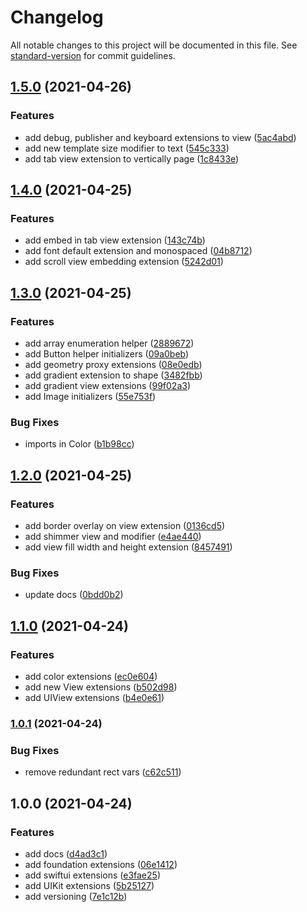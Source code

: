 # Changelog

All notable changes to this project will be documented in this file. See [standard-version](https://github.com/conventional-changelog/standard-version) for commit guidelines.

## [1.5.0](https://github.com/gtokman/ExtensionKit/compare/v1.4.0...v1.5.0) (2021-04-26)


### Features

* add debug, publisher and keyboard extensions to view ([5ac4abd](https://github.com/gtokman/ExtensionKit/commit/5ac4abd5cfd47008e0d1b2b7d607451c3a288977))
* add new template size modifier to text ([545c333](https://github.com/gtokman/ExtensionKit/commit/545c33317a9356fe43f03591c2e7a5d098218b43))
* add tab view extension to vertically page ([1c8433e](https://github.com/gtokman/ExtensionKit/commit/1c8433edaf239a4eaa5d66633ee6fcd161af4793))

## [1.4.0](https://github.com/gtokman/ExtensionKit/compare/v1.3.0...v1.4.0) (2021-04-25)


### Features

* add embed in tab view extension ([143c74b](https://github.com/gtokman/ExtensionKit/commit/143c74b1a8038432491ce5a8cdc88fdcdcfa30c7))
* add font default extension and monospaced ([04b8712](https://github.com/gtokman/ExtensionKit/commit/04b8712582bf7f541cce6bf533922c5e3740150d))
* add scroll view embedding extension ([5242d01](https://github.com/gtokman/ExtensionKit/commit/5242d011f562fbd5630111e975ec9d7496af872a))

## [1.3.0](https://github.com/gtokman/ExtensionKit/compare/v1.2.0...v1.3.0) (2021-04-25)


### Features

* add array enumeration helper ([2889672](https://github.com/gtokman/ExtensionKit/commit/288967206d731fc45c70e747021ea97f638bb484))
* add Button helper initializers  ([09a0beb](https://github.com/gtokman/ExtensionKit/commit/09a0bebf1a61a29dfed6779729e1b758732eef37))
* add geometry proxy extensions ([08e0edb](https://github.com/gtokman/ExtensionKit/commit/08e0edbc47c58432c200fddb40f2d65c92918cba))
* add gradient extension to shape ([3482fbb](https://github.com/gtokman/ExtensionKit/commit/3482fbb994cfff12808b301183327d200708e243))
* add gradient view extensions ([99f02a3](https://github.com/gtokman/ExtensionKit/commit/99f02a388ddc306e08e52862994a63acb43fb953))
* add Image initializers ([55e753f](https://github.com/gtokman/ExtensionKit/commit/55e753fcb1376810616fd7ca18420fc9b92b93d9))


### Bug Fixes

* imports in Color ([b1b98cc](https://github.com/gtokman/ExtensionKit/commit/b1b98cc14fc41225ada75901547dbc911fc4a151))

## [1.2.0](https://github.com/gtokman/ExtensionKit/compare/v1.1.0...v1.2.0) (2021-04-25)


### Features

* add border overlay on view extension ([0136cd5](https://github.com/gtokman/ExtensionKit/commit/0136cd50999ef4e5c13b951b23c6908f679b0139))
* add shimmer view and modifier ([e4ae440](https://github.com/gtokman/ExtensionKit/commit/e4ae44005614cd936a926db4e901b0752c0062b6))
* add view fill width and height extension ([8457491](https://github.com/gtokman/ExtensionKit/commit/8457491694844a7a29306acb7a9b16a3c671fc8b))


### Bug Fixes

* update docs ([0bdd0b2](https://github.com/gtokman/ExtensionKit/commit/0bdd0b23b9465f961f1aa9903a45f7e33add96b8))

## [1.1.0](https://github.com/gtokman/ExtensionKit/compare/v1.0.1...v1.1.0) (2021-04-24)


### Features

* add color extensions ([ec0e604](https://github.com/gtokman/ExtensionKit/commit/ec0e6040476517ede4af16511aa6996f1185f9e4))
* add new View extensions ([b502d98](https://github.com/gtokman/ExtensionKit/commit/b502d98b3b775c78f41d8429cafbe2af7a0871ae))
* add UIView extensions ([b4e0e61](https://github.com/gtokman/ExtensionKit/commit/b4e0e615cfbc5df14047613b8115383bcaede31a))

### [1.0.1](https://github.com/gtokman/ExtensionKit/compare/v1.0.0...v1.0.1) (2021-04-24)


### Bug Fixes

* remove redundant rect vars ([c62c511](https://github.com/gtokman/ExtensionKit/commit/c62c511345e85f7237878eaf778dca3690a7ee1d))

## 1.0.0 (2021-04-24)


### Features

* add docs ([d4ad3c1](https://github.com/gtokman/ExtensionKit/commit/d4ad3c18e82af7dbad5f341a30a2cd2d73b309d2))
* add foundation extensions ([06e1412](https://github.com/gtokman/ExtensionKit/commit/06e1412dce4ec1277a8b4a569fbae9b323f1261d))
* add swiftui extensions ([e3fae25](https://github.com/gtokman/ExtensionKit/commit/e3fae259f6d8d9b3c8f8adcb7a147ae8aa179ab7))
* add UIKit extensions ([5b25127](https://github.com/gtokman/ExtensionKit/commit/5b25127d89a2d292937b172c03fa3f00eb5080de))
* add versioning ([7e1c12b](https://github.com/gtokman/ExtensionKit/commit/7e1c12b599305e1959f798e6f2fddd000f3fef65))
